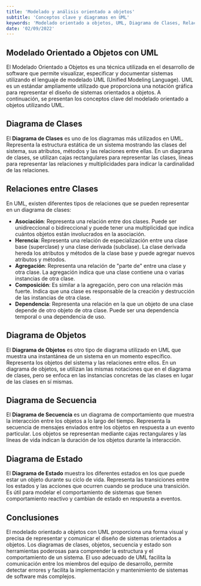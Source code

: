 ```yaml
---
title: 'Modelado y análisis orientado a objetos'
subtitle: 'Conceptos clave y diagramas en UML'
keywords: 'Modelado orientado a objetos, UML, Diagrama de Clases, Relaciones entre Clases, Diagrama de Objetos, Diagrama de Secuencia, Diagrama de Estado'
date: '02/09/2022'
---
```


## Modelado Orientado a Objetos con UML

El Modelado Orientado a Objetos es una técnica utilizada en el desarrollo de software que permite visualizar, especificar y documentar sistemas utilizando el lenguaje de modelado UML (Unified Modeling Language). UML es un estándar ampliamente utilizado que proporciona una notación gráfica para representar el diseño de sistemas orientados a objetos. A continuación, se presentan los conceptos clave del modelado orientado a objetos utilizando UML.

## Diagrama de Clases

El **Diagrama de Clases** es uno de los diagramas más utilizados en UML. Representa la estructura estática de un sistema mostrando las clases del sistema, sus atributos, métodos y las relaciones entre ellas. En un diagrama de clases, se utilizan cajas rectangulares para representar las clases, líneas para representar las relaciones y multiplicidades para indicar la cardinalidad de las relaciones.

## Relaciones entre Clases

En UML, existen diferentes tipos de relaciones que se pueden representar en un diagrama de clases:

- **Asociación**: Representa una relación entre dos clases. Puede ser unidireccional o bidireccional y puede tener una multiplicidad que indica cuántos objetos están involucrados en la asociación.
- **Herencia**: Representa una relación de especialización entre una clase base (superclase) y una clase derivada (subclase). La clase derivada hereda los atributos y métodos de la clase base y puede agregar nuevos atributos y métodos.
- **Agregación**: Representa una relación de "parte de" entre una clase y otra clase. La agregación indica que una clase contiene una o varias instancias de otra clase.
- **Composición**: Es similar a la agregación, pero con una relación más fuerte. Indica que una clase es responsable de la creación y destrucción de las instancias de otra clase.
- **Dependencia**: Representa una relación en la que un objeto de una clase depende de otro objeto de otra clase. Puede ser una dependencia temporal o una dependencia de uso.

## Diagrama de Objetos

El **Diagrama de Objetos** es otro tipo de diagrama utilizado en UML que muestra una instantánea de un sistema en un momento específico. Representa los objetos del sistema y las relaciones entre ellos. En un diagrama de objetos, se utilizan las mismas notaciones que en el diagrama de clases, pero se enfoca en las instancias concretas de las clases en lugar de las clases en sí mismas.

## Diagrama de Secuencia

El **Diagrama de Secuencia** es un diagrama de comportamiento que muestra la interacción entre los objetos a lo largo del tiempo. Representa la secuencia de mensajes enviados entre los objetos en respuesta a un evento particular. Los objetos se representan mediante cajas rectangulares y las líneas de vida indican la duración de los objetos durante la interacción.

## Diagrama de Estado

El **Diagrama de Estado** muestra los diferentes estados en los que puede estar un objeto durante su ciclo de vida. Representa las transiciones entre los estados y las acciones que ocurren cuando se produce una transición. Es útil para modelar el comportamiento de sistemas que tienen comportamiento reactivo y cambian de estado en respuesta a eventos.

## Conclusiones

El modelado orientado a objetos con UML proporciona una forma visual y precisa de representar y comunicar el diseño de sistemas orientados a objetos. Los diagramas de clases, objetos, secuencia y estado son herramientas poderosas para comprender la estructura y el comportamiento de un sistema. El uso adecuado de UML facilita la comunicación entre los miembros del equipo de desarrollo, permite detectar errores y facilita la implementación y mantenimiento de sistemas de software más complejos.
